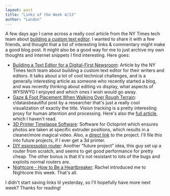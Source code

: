 ```yaml
---
layout: post
title: "Links of the Week 4/13"
author: "Landon"
---
```


A few days ago I came across a really cool article from the NY Times tech team about [building a custom text editor](https://open.nytimes.com/building-a-text-editor-for-a-digital-first-newsroom-f1cb8367fc21). I wanted to share it with a few friends, and thought that a list of interesting links & commentary might make a good blog post. It might also be a good way for me to just archive my own thoughts and internet snippets I find interesting. Here goes:

- [Building a Text Editor for a Digital-First Newsroom](https://open.nytimes.com/building-a-text-editor-for-a-digital-first-newsroom-f1cb8367fc21): Article by the NY Times tech team about building a custom text editor for their writers and editors. It talks about a lot of cool technical challenges, and is a generally interesting article as someone who recently started a blog, and was recently thinking about editing vs display, what aspects of WYSIWYG I enjoyed and which ones I wish would go away.
- [Gaze & Foot Placement When Walking Over Rough Terrain](https://www.reddit.com/r/dataisbeautiful/comments/8bzdr8/gaze_and_foot_placement_when_walking_over_rough/): r/dataisbeautiful post by a researcher that's just a really cool visualization of exactly the title. Vision tracking is a pretty interesting proxy for human attention and processing. Here's also the [full article](http://www.cell.com/current-biology/abstract/S0960-9822(18)30309-9), which I haven't read.
- [3D Printer Timelapse Software](https://hackaday.com/2018/04/13/3d-printer-time-lapse-videos-ditch-the-blur/): Software for Octoprint which ensures photos are taken at specific extruder positions, which results in a cleaner/more magical video. Also, a [direct link](https://github.com/FormerLurker/Octolapse) to the project. I'll file this into future projects, if I ever get a 3d printer.
- [DIY espressobin router](https://blog.tjll.net/building-my-perfect-router/): Another "future project" idea, this guy set up a router from scratch, and seems to get good performance for pretty cheap. The other bonus is that it's not resistant to lots of the bugs and exploits normal routers are.
- [Nightcore - How to Be a Heartbreaker](https://www.youtube.com/watch?v=O6NvsM49N6w): Rachel introduced me to Nightcore this week. That's all.

I didn't start saving links til yesterday, so I'll hopefully have more next week? Thanks for reading!